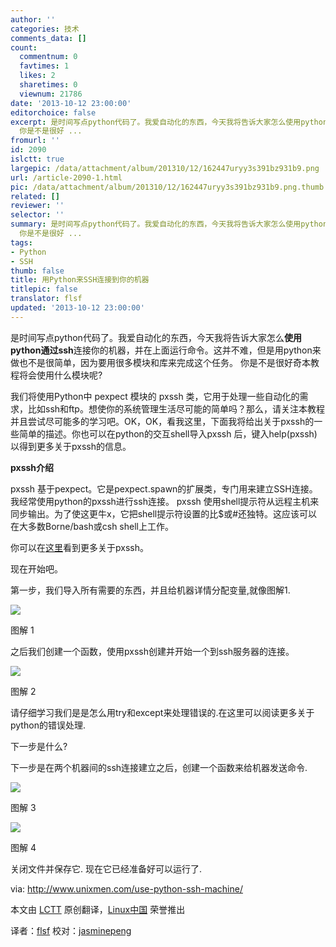 ```yaml
---
author: ''
categories: 技术
comments_data: []
count:
  commentnum: 0
  favtimes: 1
  likes: 2
  sharetimes: 0
  viewnum: 21786
date: '2013-10-12 23:00:00'
editorchoice: false
excerpt: 是时间写点python代码了。我爱自动化的东西，今天我将告诉大家怎么使用python通过ssh连接你的机器，并在上面运行命令。这并不难，但是用python来做也不是很简单，因为要用很多模块和库来完成这个任务。
  你是不是很好 ...
fromurl: ''
id: 2090
islctt: true
largepic: /data/attachment/album/201310/12/162447uryy3s391bz931b9.png
url: /article-2090-1.html
pic: /data/attachment/album/201310/12/162447uryy3s391bz931b9.png.thumb.jpg
related: []
reviewer: ''
selector: ''
summary: 是时间写点python代码了。我爱自动化的东西，今天我将告诉大家怎么使用python通过ssh连接你的机器，并在上面运行命令。这并不难，但是用python来做也不是很简单，因为要用很多模块和库来完成这个任务。
  你是不是很好 ...
tags:
- Python
- SSH
thumb: false
title: 用Python来SSH连接到你的机器
titlepic: false
translator: flsf
updated: '2013-10-12 23:00:00'
---
```


是时间写点python代码了。我爱自动化的东西，今天我将告诉大家怎么**使用python通过ssh**连接你的机器，并在上面运行命令。这并不难，但是用python来做也不是很简单，因为要用很多模块和库来完成这个任务。 你是不是很好奇本教程将会使用什么模块呢?


我们将使用Python中 pexpect 模块的 pxssh 类，它用于处理一些自动化的需求，比如ssh和ftp。想使你的系统管理生活尽可能的简单吗？那么，请关注本教程并且尝试尽可能多的学习吧。OK，OK，看我这里，下面我将给出关于pxssh的一些简单的描述。你也可以在python的交互shell导入pxssh 后，键入help(pxssh)以得到更多关于pxssh的信息。


**pxssh介绍**


pxssh 基于pexpect。它是pexpect.spawn的扩展类，专门用来建立SSH连接。我经常使用python的pxssh进行ssh连接。 pxssh 使用shell提示符从远程主机来同步输出。为了使这更牛x，它把shell提示符设置的比$或#还独特。这应该可以在大多数Borne/bash或csh shell上工作。


你可以在[这里](http://pexpect.sourceforge.net/pxssh.html)看到更多关于pxssh。


现在开始吧。


第一步，我们导入所有需要的东西，并且给机器详情分配变量,就像图解1.


 ![](/data/attachment/album/201310/12/162447uryy3s391bz931b9.png)


图解 1


之后我们创建一个函数，使用pxssh创建并开始一个到ssh服务器的连接。


 ![](/data/attachment/album/201310/12/162449snlyvq8ymlzkr6uq.png)


图解 2


请仔细学习我们是是怎么用try和except来处理错误的.在这里可以阅读更多关于python的错误处理.


下一步是什么?


下一步是在两个机器间的ssh连接建立之后，创建一个函数来给机器发送命令.


 ![](/data/attachment/album/201310/12/162450qettguztc4pp4h7x.png)


图解 3


 ![](/data/attachment/album/201310/12/162451l672i11i3l1ihf13.png)


图解 4


关闭文件并保存它. 现在它已经准备好可以运行了.


 


via: <http://www.unixmen.com/use-python-ssh-machine/>


本文由 [LCTT](https://github.com/LCTT/TranslateProject) 原创翻译，[Linux中国](http://linux.cn/) 荣誉推出


译者：[flsf](https://github.com/flsf) 校对：[jasminepeng](https://github.com/jasminepeng)